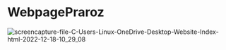 # WebpagePraroz
![screencapture-file-C-Users-Linux-OneDrive-Desktop-Website-Index-html-2022-12-18-10_29_08](https://user-images.githubusercontent.com/119597336/208282233-79aae6d1-fb0c-466c-a867-60e0b0852fab.png)
